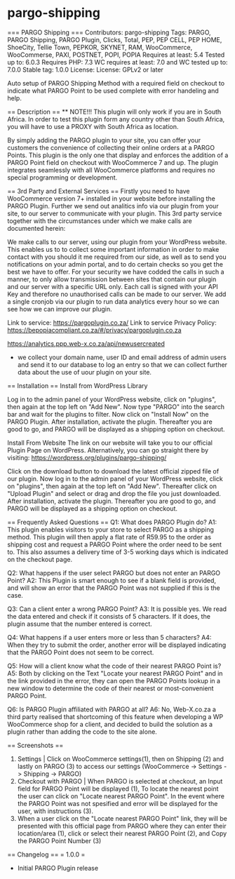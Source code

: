 # pargo-shipping
=== PARGO Shipping ===
Contributors: pargo-shipping
Tags: PARGO, PARGO Shipping, PARGO Plugin, Clicks, Total, PEP, PEP CELL, PEP HOME, ShoeCity, Tellie Town, PEPKOR, SKYNET, RAM, WooCommerce, WooCommerse, PAXI, POSTNET, POPI, POPIA
Requires at least: 5.4
Tested up to: 6.0.3
Requires PHP: 7.3
WC requires at least: 7.0 and WC tested up to: 7.0.0
Stable tag: 1.0.0
License: License: GPLv2 or later

Auto setup of PARGO Shipping Method with a required field on checkout to indicate what PARGO Point to be used complete with error handeling and help.


== Description ==
** NOTE!!! This plugin will only work if you are in South Africa. In order to test this plugin form any country other than South Africa, you will have to use a PROXY with South Africa as location.

By simply adding the PARGO plugin to your site, you can offer your customers the convenience of collecting their online orders at a PARGO Points.
This plugin is the only one that display and enforces the addition of a PARGO Point field on checkout with WooCommerce 7 and up.
The plugin integrates seamlessly with all WooCommerce platforms and requires no special programming or development.


== 3rd Party and External Services ==
Firstly you need to have WooCommerce version 7+ installed in your website before installing the PARGO Plugin.
Further we send out analitics info via our plugin from your site, to our server to communicate with your plugin. This 3rd party service together with the circumstances under which we make calls are documented herein:

We make calls to our server, using our plugin from your WordPress website. This enables us to to collect some important information in order to make contact with you should it me required from our side, as well as to send you notifications on your admin portal, and to do certain checks so you get the best we have to offer. For your security we have codded the calls in such a manner, to only allow transmission between sites that contain our plugin and our server with a specific URL only. Each call is signed with your API Key and therefore no unauthorised calls can be made to our server. We add a single cronjob via our plugin to run data analytics every hour so we can see how we can improve our plugin.

Link to service: https://pargoplugin.co.za/
Link to service Privacy Policy: https://bepopiacompliant.co.za/#/privacy/pargoplugin.co.za

https://analytics.ppp.web-x.co.za/api/newusercreated
- we collect your domain name, user ID and email address of admin users and send it to our database to log an entry so that we can collect further data about the use of uour plugin on your site.


== Installation ==
Install from WordPress Library

Log in to the admin panel of your WordPress website, click on "plugins", then again at the top left on "Add New".
Now type "PARGO" into the search bar and wait for the plugins to filter. Now click on "Install Now" on the PARGO Plugin. After installation, activate the plugin. Thereafter you are good to go, and PARGO will be displayed as a shipping option on checkout.

Install From Website
The link on our website will take you to our official Plugin Page on WordPress.
Alternatively, you can go straight there by visiting: https://wordpress.org/plugins/pargo-shipping/

Click on the download button to download the latest official zipped file of our plugin. Now log in to the admin panel of your WordPress website, click on "plugins", then again at the top left on "Add New". Thereafter click on "Upload Plugin" and select or drag and drop the file you just downloaded.
After installation, activate the plugin. Thereafter you are good to go, and PARGO will be displayed as a shipping option on checkout.


== Frequently Asked Questions ==
Q1: What does PARGO Plugin do?
A1: This plugin enables visitors to your store to select PARGO as a shipping method.
This plugin will then apply a flat rate of R59.95 to the order as shipping cost and request a PARGO Point where the order need to be sent to. This also assumes a delivery time of 3-5 working days which is indicated on the checkout page.

Q2: What happens if the user select PARGO but does not enter an PARGO Point?
A2: This Plugin is smart enough to see if a blank field is provided, and will show an error that the PARGO Point was not supplied if this is the case.

Q3: Can a client enter a wrong PARGO Point?
A3: It is possible yes. We read the data entered and check if it consists of 5 characters. If it does, the plugin assume that the number entered is correct.

Q4: What happens if a user enters more or less than 5 characters?
A4: When they try to submit the order, another error will be displayed indicating that the PARGO Point does not seem to be correct.

Q5: How will a client know what the code of their nearest PARGO Point is?
A5: Both by clicking on the Text "Locate your nearest PARGO Point" and in the link provided in the error, they can open the PARGO Points lookup in a new window to determine the code of their nearest or most-convenient PARGO Point.

Q6: Is PARGO Plugin affiliated with PARGO at all?
A6: No, Web-X.co.za a third party realised that shortcoming of this feature when developing a WP WooCommerce shop for a client, and decided to build the solution as a plugin rather than adding the code to the site alone.


== Screenshots ==
1. Settings | Click on WooCommerce settings(1), then  on Shipping (2) and lastly on PARGO (3) to access our settings (WooCommerce -> Settings -> Shipping -> PARGO)
2. Checkout with PARGO | When PARGO is selected at checkout, an Input field for PARGO Point will be displayed (1), To locate the nearest point the user can click on "Locate nearest PARGO Point". In the event where the PARGO Point was not spesified and error will be displayed for the user, with instructions (3).
3. When a user click on the "Locate nearest PARGO Point" link, they will be presented with this official page from PARGO where they can enter their location/area (1), click or select their nearest PARGO Point (2), and Copy the PARGO Point Number (3)

== Changelog ==
= 1.0.0 =
* Initial PARGO Plugin release